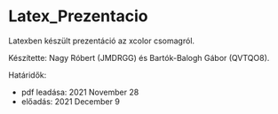 # Latex_Prezentacio
Latexben készült prezentáció az xcolor csomagról.

Készítette: Nagy Róbert (JMDRGG) és Bartók-Balogh Gábor (QVTQO8).

Határidők:
- pdf leadása: 2021 November 28 
- előadás: 2021 December 9


